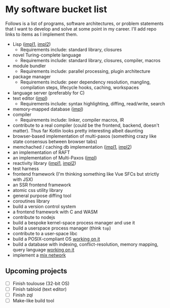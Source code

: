 # My software bucket list

Follows is a list of programs, software architectures, or problem statements that I want to develop and solve at some point in my career. I'll add repo links to items as I implement them.

- Lisp ([impl1](https://github.com/MatthewZito/micro-lisp), [impl2](https://github.com/MatthewZito/IDL))
  - Requirements include: standard library, closures
- novel Turing-complete language
  - Requirements include: standard library, closures, compiler, macros
- module bundler
  - Requirements include: parallel processing, plugin architecture
- package manager
  - Requirements include: peer dependency resolution, mangling, compilation steps, lifecycle hooks, caching, workspaces
- language server (preferably for C)
- text editor ([impl](https://github.com/MatthewZito/tabloid))
  - Requirements include: syntax highlighting, diffing, read/write, search
- memory-mapped database ([impl](https://github.com/MatthewZito/pageboy))
- compiler
  - Requirements include: linker, compiler macros, IR
- contribute to a real compiler (could be the frontend, backend, doesn't matter). Thus far Kotlin looks pretty interesting albeit daunting
- browser-based implementation of multi-paxos (something crazy like state consensus between browser tabs)
- memchached / caching db implementation ([impl1](https://github.com/MatthewZito/tenure), [impl2](https://github.com/MatthewZito/tenure-go))
- an implementation of RAFT
- an implementation of Multi-Paxos ([impl](https://github.com/MatthewZito/multi-paxos))
- reactivity library ([impl1](https://github.com/MatthewZito/vivisector), [impl2](https://github.com/MatthewZito/resonant))
- test harness
- frontend framework (I'm thinking something like Vue SFCs but strictly with JSX)
- an SSR frontend framework
- atomic css utility library
- general purpose diffing tool
- coroutines library
- build a version control system
- a frontend framework with C and WASM
- contribute to nodejs
- build a bespoke kernel-space process manager and use it
- build a userspace process manager (think `top`)
- contribute to a user-space libc
- build a POSIX-compliant OS [working on it](https://github.com/exbotanical/toulouse)
- build a database with indexing, conflict-resolution, memory mapping, query language [working on it](https://github.com/exbotanical/zql)
- implement a [mix network](https://en.wikipedia.org/wiki/Mix_network)

## Upcoming projects
- [ ] Finish toulouse (32-bit OS)
- [ ] Finish tabloid (text editor)
- [ ] Finish zql
- [ ] Make-like build tool
